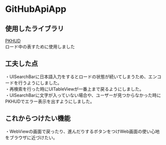 # GitHubApiApp

## 使用したライブラリ
<a href="https://github.com/pkluz/PKHUD">PKHUD</a>  
ロード中の表すために使用しました

## 工夫した点
・UISearchBarに日本語入力をするとロードの状態が続いてしまうため、エンコードを行うようにしました。  
・再検索を行った時にUITableViewが一番上まで戻るようにしました。  
・UISearchBarに文字が入っていない場合や、ユーザーが見つからなかった時にPKHUDでエラー表示を出すようにしました。  

## これからつけたい機能
・WebViewの画面で戻ったり、進んだりするボタンをつけWeb画面の使い心地をブラウザに近づけたい。  
